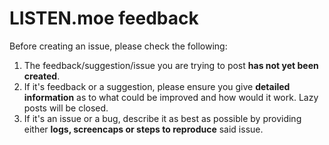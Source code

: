 # LISTEN.moe feedback
Before creating an issue, please check the following:
1. The feedback/suggestion/issue you are trying to post __has not yet been created__.
2. If it's feedback or a suggestion, please ensure you give __detailed information__ as to what could be improved and how would it work. Lazy posts will be closed.
3. If it's an issue or a bug, describe it as best as possible by providing either __logs, screencaps or steps to reproduce__ said issue.
